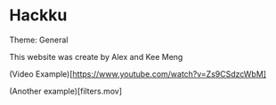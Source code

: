 # Hackku

Theme: General

This website was create by Alex and Kee Meng


(Video Example)[https://www.youtube.com/watch?v=Zs9CSdzcWbM]

(Another example)[filters.mov]